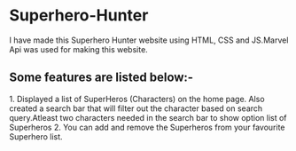 # Superhero-Hunter
I have made this Superhero Hunter website using HTML, CSS and JS.Marvel Api was used for making this website.
<h2>Some features are listed below:-</h2>
1. Displayed a list of SuperHeros (Characters) on the home page. Also created a search bar that will filter out the character based on search query.Atleast two characters needed in the search bar to show option list of Superheros 
2. You can add and remove the Superheros from your favourite Superhero list.
